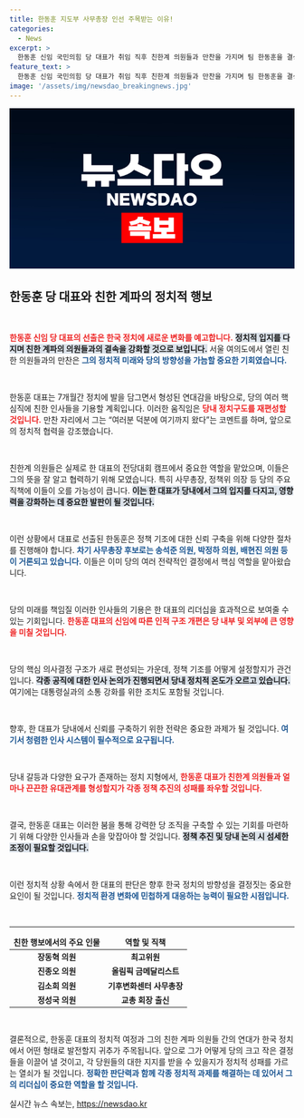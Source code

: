 ```yaml
---
title: 한동훈 지도부 사무총장 인선 주목받는 이유!
categories:
  - News
excerpt: >
  한동훈 신임 국민의힘 당 대표가 취임 직후 친한계 의원들과 만찬을 가지며 팀 한동훈을 결성했다. 핵심 인사들에 대한 당직 기용이 예고되며, 당내 권력 지형 변화가 기대된다. 관전 포인트는 주요 직책의 인선이다!
feature_text: >
  한동훈 신임 국민의힘 당 대표가 취임 직후 친한계 의원들과 만찬을 가지며 팀 한동훈을 결성했다. 핵심 인사들에 대한 당직 기용이 예고되며, 당내 권력 지형 변화가 기대된다. 관전 포인트는 주요 직책의 인선이다!
image: '/assets/img/newsdao_breakingnews.jpg'
---
```


<p><img src="/assets/img/newsdao_breakingnews.jpg" alt="firstkoreanews 속보" /></p>

<h2 data-ke-size="size26">한동훈 당 대표와 친한 계파의 정치적 행보</h2>

<p data-ke-size="size16">&nbsp;</p>

<p><b><span style="color: #ee2323;">한동훈 신임 당 대표의 선출은 한국 정치에 새로운 변화를 예고합니다.</span></b> <b><span style="background-color: #21538527;">정치적 입지를 다지며 친한 계파의 의원들과의 결속을 강화할 것으로 보입니다.</span></b> 서울 여의도에서 열린 친한 의원들과의 만찬은 <b><span style="color: #1a5490;">그의 정치적 미래와 당의 방향성을 가늠할 중요한 기회였습니다.</span></b> </p>

<p data-ke-size="size16">&nbsp;</p>

<p>한동훈 대표는 7개월간 정치에 발을 담그면서 형성된 연대감을 바탕으로, 당의 여러 핵심직에 친한 인사들을 기용할 계획입니다. 이러한 움직임은 <b><span style="color: #ee2323;">당내 정치구도를 재편성할 것입니다.</span></b> 만찬 자리에서 그는 “여러분 덕분에 여기까지 왔다”는 코멘트를 하며, 앞으로의 정치적 협력을 강조했습니다.  </p>

<p data-ke-size="size16">&nbsp;</p>

<p>친한계 의원들은 실제로 한 대표의 전당대회 캠프에서 중요한 역할을 맡았으며, 이들은 그의 뜻을 잘 알고 협력하기 위해 모였습니다. 특히 사무총장, 정책위 의장 등 당의 주요 직책에 이들이 오를 가능성이 큽니다. <b><span style="background-color: #21538527;">이는 한 대표가 당내에서 그의 입지를 다지고, 영향력을 강화하는 데 중요한 발판이 될 것입니다.</span></b></p>

<p data-ke-size="size16">&nbsp;</p>

<p>이런 상황에서 대표로 선출된 한동훈은 정책 기조에 대한 신뢰 구축을 위해 다양한 절차를 진행해야 합니다. <b><span style="color: #1a5490;">차기 사무총장 후보로는 송석준 의원, 박정하 의원, 배현진 의원 등이 거론되고 있습니다.</span></b> 이들은 이미 당의 여러 전략적인 결정에서 핵심 역할을 맡아왔습니다. </p>

<p data-ke-size="size16">&nbsp;</p>

<p>당의 미래를 책임질 이러한 인사들의 기용은 한 대표의 리더십을 효과적으로 보여줄 수 있는 기회입니다. <b><span style="color: #ee2323;">한동훈 대표의 신임에 따른 인적 구조 개편은 당 내부 및 외부에 큰 영향을 미칠 것입니다.</span></b> </p>

<p data-ke-size="size16">&nbsp;</p>

<p>당의 핵심 의사결정 구조가 새로 편성되는 가운데, 정책 기조를 어떻게 설정할지가 관건입니다. <b><span style="background-color: #21538527;">각종 공직에 대한 인사 논의가 진행되면서 당내 정치적 온도가 오르고 있습니다.</span></b> 여기에는 대통령실과의 소통 강화를 위한 조치도 포함될 것입니다.   </p>

<p data-ke-size="size16">&nbsp;</p>

<p>향후, 한 대표가 당내에서 신뢰를 구축하기 위한 전략은 중요한 과제가 될 것입니다. <b><span style="color: #1a5490;">여기서 청렴한 인사 시스템이 필수적으로 요구됩니다.</span></b> </p>

<p data-ke-size="size16">&nbsp;</p>

<p>당내 갈등과 다양한 요구가 존재하는 정치 지형에서, <b><span style="color: #ee2323;">한동훈 대표가 친한계 의원들과 얼마나 끈끈한 유대관계를 형성할지가 각종 정책 추진의 성패를 좌우할 것입니다.</span></b>  </p>

<p data-ke-size="size16">&nbsp;</p>

<p>결국, 한동훈 대표는 이러한 붐을 통해 강력한 당 조직을 구축할 수 있는 기회를 마련하기 위해 다양한 인사들과 손을 맞잡아야 할 것입니다. <b><span style="background-color: #21538527;">정책 추진 및 당내 논의 시 섬세한 조정이 필요할 것입니다.</span></b> </p>

<p data-ke-size="size16">&nbsp;</p>

<p>이런 정치적 상황 속에서 한 대표의 판단은 향후 한국 정치의 방향성을 결정짓는 중요한 요인이 될 것입니다. <b><span style="color: #1a5490;">정치적 환경 변화에 민첩하게 대응하는 능력이 필요한 시점입니다.</span></b> </p>

<p data-ke-size="size16">&nbsp;</p>

<hr>

<table style="width: 100%;">
    <thead>
        <tr>
            <td style="text-align: center; height: 17px;"><b>친한 행보에서의 주요 인물</b></td>
            <td style="text-align: center; height: 17px;"><b>역할 및 직책</b></td>
        </tr>
    </thead>
    <tbody>
        <tr>
            <td style="text-align: center; height: 17px;"><b>장동혁 의원</b></td>
            <td style="text-align: center; height: 17px;"><b>최고위원</b></td>
        </tr>
        <tr>
            <td style="text-align: center; height: 17px;"><b>진종오 의원</b></td>
            <td style="text-align: center; height: 17px;"><b>올림픽 금메달리스트</b></td>
        </tr>
        <tr>
            <td style="text-align: center; height: 17px;"><b>김소희 의원</b></td>
            <td style="text-align: center; height: 17px;"><b>기후변화센터 사무총장</b></td>
        </tr>
        <tr>
            <td style="text-align: center; height: 17px;"><b>정성국 의원</b></td>
            <td style="text-align: center; height: 17px;"><b>교총 회장 출신</b></td>
        </tr>
    </tbody>
</table>

<p data-ke-size="size16">&nbsp;</p>

<p>결론적으로, 한동훈 대표의 정치적 여정과 그의 친한 계파 의원들 간의 연대가 한국 정치에서 어떤 형태로 발전할지 귀추가 주목됩니다. 앞으로 그가 어떻게 당의 크고 작은 결정들을 이끌어 낼 것이고, 각 당원들의 대한 지지를 받을 수 있을지가 정치적 성패를 가르는 열쇠가 될 것입니다. <b><span style="color: #1a5490;">정확한 판단력과 함께 각종 정치적 과제를 해결하는 데 있어서 그의 리더십이 중요한 역할을 할 것입니다.</span></b></p>
실시간 뉴스 속보는, <a href="https://newsdao.kr" rel="dofollow">https://newsdao.kr</a>


